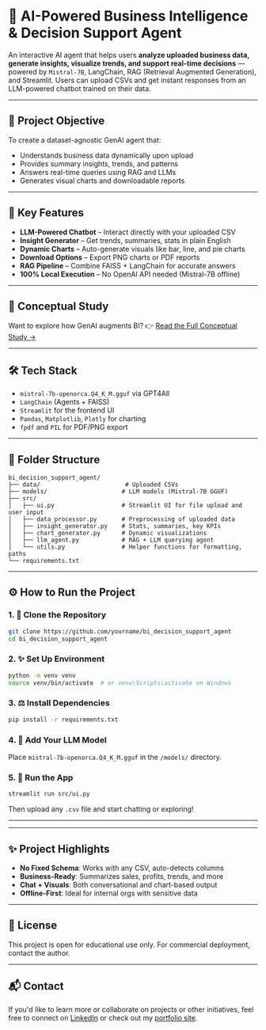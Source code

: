 # 🧠 AI-Powered Business Intelligence & Decision Support Agent

An interactive AI agent that helps users **analyze uploaded business data, generate insights, visualize trends, and support real-time decisions** — powered by `Mistral-7B`, LangChain, RAG (Retrieval Augmented Generation), and Streamlit. Users can upload CSVs and get instant responses from an LLM-powered chatbot trained on their data.

---

## 🎯 Project Objective
To create a dataset-agnostic GenAI agent that:
- Understands business data dynamically upon upload
- Provides summary insights, trends, and patterns
- Answers real-time queries using RAG and LLMs
- Generates visual charts and downloadable reports

---

## 🚀 Key Features
- **LLM-Powered Chatbot** – Interact directly with your uploaded CSV
- **Insight Generator** – Get trends, summaries, stats in plain English
- **Dynamic Charts** – Auto-generate visuals like bar, line, and pie charts
- **Download Options** – Export PNG charts or PDF reports
- **RAG Pipeline** – Combine FAISS + LangChain for accurate answers
- **100% Local Execution** – No OpenAI API needed (Mistral-7B offline)

---

## 🧠 Conceptual Study
Want to explore how GenAI augments BI?
👉 [Read the Full Conceptual Study →](https://github.com/Pre123140/PHISHING_-_CYBER_RISK_SCORING_DETECTION)

---

## 🛠️ Tech Stack
- `mistral-7b-openorca.Q4_K_M.gguf` via GPT4All
- `LangChain` (Agents + FAISS)
- `Streamlit` for the frontend UI
- `Pandas`, `Matplotlib`, `Plotly` for charting
- `fpdf` and `PIL` for PDF/PNG export

---

## 📁 Folder Structure
```
bi_decision_support_agent/
├── data/                        # Uploaded CSVs
├── models/                     # LLM models (Mistral-7B GGUF)
├── src/
│   ├── ui.py                   # Streamlit UI for file upload and user input
│   ├── data_processor.py       # Preprocessing of uploaded data
│   ├── insight_generator.py    # Stats, summaries, key KPIs
│   ├── chart_generator.py      # Dynamic visualizations
│   ├── llm_agent.py            # RAG + LLM querying agent
│   └── utils.py                # Helper functions for formatting, paths
└── requirements.txt
```

---

## ⚙️ How to Run the Project

### 1. 📂 Clone the Repository
```bash
git clone https://github.com/yourname/bi_decision_support_agent
cd bi_decision_support_agent
```

### 2. ✨ Set Up Environment
```bash
python -m venv venv
source venv/bin/activate  # or venv\Scripts\activate on Windows
```

### 3. ⚖️ Install Dependencies
```bash
pip install -r requirements.txt
```

### 4. 🤖 Add Your LLM Model
Place `mistral-7b-openorca.Q4_K_M.gguf` in the `/models/` directory.

### 5. 🚀 Run the App
```bash
streamlit run src/ui.py
```

Then upload any `.csv` file and start chatting or exploring!

---

---

## ✨ Project Highlights
- **No Fixed Schema**: Works with any CSV, auto-detects columns
- **Business-Ready**: Summarizes sales, profits, trends, and more
- **Chat + Visuals**: Both conversational and chart-based output
- **Offline-First**: Ideal for internal orgs with sensitive data

---

## 📜 License

This project is open for educational use only. For commercial deployment, contact the author.

---

## 📬 Contact
If you'd like to learn more or collaborate on projects or other initiatives, feel free to connect on [LinkedIn](https://www.linkedin.com/in/prerna-burande-99678a1bb/) or check out my [portfolio site](https://youtheleader.com/).

